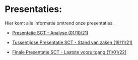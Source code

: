 # Presentaties:

Hier komt alle informatie omtrend onze presentaties.

- <a href="/docs/index.html#/presentaties/eerste-presentatie.md"><p>Presentatie SCT - Analyse (01/10/21)</p></a>
- <a href="/docs/index.html#/presentaties/tussentijdse-presentatie.md">Tussentijdse Presentatie SCT - Stand van zaken (19/11/21)
- <a href="/docs/index.html#/presentaties/finale-presentatie.md"><p>Finale Presentatie SCT - Laatste vooruitgang (11/01/22)</p></a>
<p></p></a>